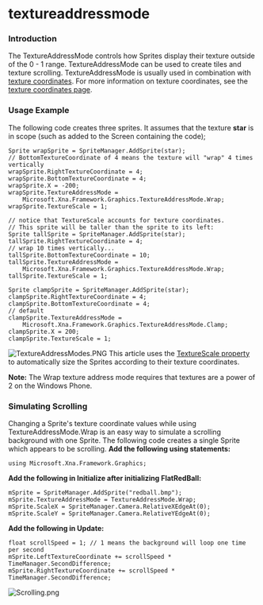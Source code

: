 # textureaddressmode

### Introduction

The TextureAddressMode controls how Sprites display their texture outside of the 0 - 1 range. TextureAddressMode can be used to create tiles and texture scrolling. TextureAddressMode is usually used in combination with [texture coordinates](../../../../frb/docs/index.php). For more information on texture coordinates, see the [texture coordinates page](../../../../frb/docs/index.php).

### Usage Example

The following code creates three sprites. It assumes that the texture **star** is in scope (such as added to the Screen containing the code);

```
Sprite wrapSprite = SpriteManager.AddSprite(star);
// BottomTextureCoordinate of 4 means the texture will "wrap" 4 times vertically
wrapSprite.RightTextureCoordinate = 4;
wrapSprite.BottomTextureCoordinate = 4;
wrapSprite.X = -200;
wrapSprite.TextureAddressMode = 
    Microsoft.Xna.Framework.Graphics.TextureAddressMode.Wrap;
wrapSprite.TextureScale = 1;

// notice that TextureScale accounts for texture coordinates.
// This sprite will be taller than the sprite to its left:
Sprite tallSprite = SpriteManager.AddSprite(star);
tallSprite.RightTextureCoordinate = 4;
// wrap 10 times vertically...
tallSprite.BottomTextureCoordinate = 10;
tallSprite.TextureAddressMode =
    Microsoft.Xna.Framework.Graphics.TextureAddressMode.Wrap;
tallSprite.TextureScale = 1;

Sprite clampSprite = SpriteManager.AddSprite(star);
clampSprite.RightTextureCoordinate = 4;
clampSprite.BottomTextureCoordinate = 4;
// default
clampSprite.TextureAddressMode = 
    Microsoft.Xna.Framework.Graphics.TextureAddressMode.Clamp;
clampSprite.X = 200;
clampSprite.TextureScale = 1;
```

![TextureAddressModes.PNG](../../../../media/migrated\_media-TextureAddressModes.PNG) This article uses the [TextureScale property](../../../../frb/docs/index.php) to automatically size the Sprites according to their texture coordinates.

**Note:** The Wrap texture address mode requires that textures are a power of 2 on the Windows Phone.

### Simulating Scrolling

Changing a Sprite's texture coordinate values while using TextureAddressMode.Wrap is an easy way to simulate a scrolling background with one Sprite. The following code creates a single Sprite which appears to be scrolling. **Add the following using statements:**

```
using Microsoft.Xna.Framework.Graphics;
```

**Add the following in Initialize after initializing FlatRedBall:**

```
mSprite = SpriteManager.AddSprite("redball.bmp");
mSprite.TextureAddressMode = TextureAddressMode.Wrap;
mSprite.ScaleX = SpriteManager.Camera.RelativeXEdgeAt(0);
mSprite.ScaleY = SpriteManager.Camera.RelativeYEdgeAt(0);
```

**Add the following in Update:**

```
float scrollSpeed = 1; // 1 means the background will loop one time per second
mSprite.LeftTextureCoordinate += scrollSpeed * TimeManager.SecondDifference;
mSprite.RightTextureCoordinate += scrollSpeed * TimeManager.SecondDifference;
```

![Scrolling.png](../../../../media/migrated\_media-Scrolling.png)
